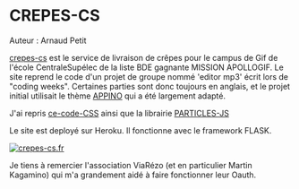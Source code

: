 # CREPES-CS
Auteur : Arnaud Petit


[crepes-cs](https://crepes-cs.fr) est le service de livraison de crêpes pour le campus de Gif de l'école CentraleSupélec de la liste BDE gagnante MISSION APOLLOGIF. Le site reprend le code d'un projet de groupe nommé 'editor mp3' écrit lors de "coding weeks". Certaines parties sont donc toujours en anglais, et le projet initial utilisait le thème [APPINO](http://preview.themeforest.net/item/appino-a-perfect-mobile-app-landing-page/full_screen_preview/20601547?_ga=2.67716561.170125934.1578005405-1625811971.1562682509) qui a été largement adapté.


J'ai repris [ce-code-CSS](https://github.com/DevCamilo/Astronaut-Animation-Css) ainsi que la librairie [PARTICLES-JS](https://github.com/VincentGarreau/particles.js/)


Le site est deployé sur Heroku. Il fonctionne avec le framework FLASK.

[![crepes-cs.fr](https://i.imgur.com/74M4tgz.png)](https://i.imgur.com/74M4tgz.png)


Je tiens à remercier l'association ViaRézo (et en particulier Martin Kagamino) qui m'a grandement aidé à faire fonctionner leur Oauth.
